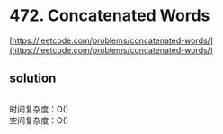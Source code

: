 # 472. Concatenated Words

[https://leetcode.com/problems/concatenated-words/](https://leetcode.com/problems/concatenated-words/)

## solution

```python

```

时间复杂度：O() <br>
空间复杂度：O()
